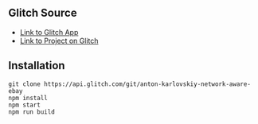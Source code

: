 
## Glitch Source
* [Link to Glitch App](https://https://anton-karlovskiy-network-aware-ebay.glitch.me/)
* [Link to Project on Glitch](https://glitch.com/~anton-karlovskiy-network-aware-ebay)

## Installation
```
git clone https://api.glitch.com/git/anton-karlovskiy-network-aware-ebay
npm install
npm start
npm run build
```